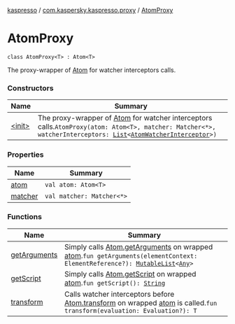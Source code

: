 [kaspresso](../../index.md) / [com.kaspersky.kaspresso.proxy](../index.md) / [AtomProxy](./index.md)

# AtomProxy

`class AtomProxy<T> : Atom<T>`

The proxy-wrapper of [Atom](#) for watcher interceptors calls.

### Constructors

| Name | Summary |
|---|---|
| [&lt;init&gt;](-init-.md) | The proxy-wrapper of [Atom](#) for watcher interceptors calls.`AtomProxy(atom: Atom<T>, matcher: Matcher<*>, watcherInterceptors: `[`List`](https://kotlinlang.org/api/latest/jvm/stdlib/kotlin.collections/-list/index.html)`<`[`AtomWatcherInterceptor`](../../com.kaspersky.kaspresso.interceptors.watcher.view/-atom-watcher-interceptor/index.md)`>)` |

### Properties

| Name | Summary |
|---|---|
| [atom](atom.md) | `val atom: Atom<T>` |
| [matcher](matcher.md) | `val matcher: Matcher<*>` |

### Functions

| Name | Summary |
|---|---|
| [getArguments](get-arguments.md) | Simply calls [Atom.getArguments](#) on wrapped [atom](atom.md).`fun getArguments(elementContext: ElementReference?): `[`MutableList`](https://kotlinlang.org/api/latest/jvm/stdlib/kotlin.collections/-mutable-list/index.html)`<`[`Any`](https://kotlinlang.org/api/latest/jvm/stdlib/kotlin/-any/index.html)`>` |
| [getScript](get-script.md) | Simply calls [Atom.getScript](#) on wrapped [atom](atom.md).`fun getScript(): `[`String`](https://kotlinlang.org/api/latest/jvm/stdlib/kotlin/-string/index.html) |
| [transform](transform.md) | Calls watcher interceptors before [Atom.transform](#) on wrapped [atom](atom.md) is called.`fun transform(evaluation: Evaluation?): T` |
